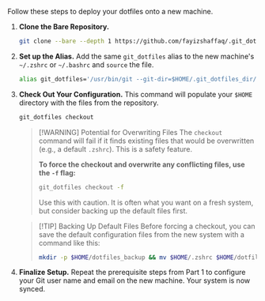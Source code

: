 Follow these steps to deploy your dotfiles onto a new machine.

1.  **Clone the Bare Repository.**
    ```bash
    git clone --bare --depth 1 https://github.com/fayizshaffaq/.git_dotfiles_dir.git $HOME/.git_dotfiles_dir
    ```

2.  **Set up the Alias.** Add the same `git_dotfiles` alias to the new machine's `~/.zshrc` or `~/.bashrc` and `source` the file.
    ```bash
    alias git_dotfiles='/usr/bin/git --git-dir=$HOME/.git_dotfiles_dir/ --work-tree=$HOME'
    ```

3.  **Check Out Your Configuration.** This command will populate your `$HOME` directory with the files from the repository.
    ```bash
    git_dotfiles checkout
    ```
    > [!WARNING] Potential for Overwriting Files
    > The `checkout` command will fail if it finds existing files that would be overwritten (e.g., a default `.zshrc`). This is a safety feature.
    >
    > **To force the checkout and overwrite any conflicting files, use the `-f` flag:**
    > ```bash
    > git_dotfiles checkout -f
    > ```
    > Use this with caution. It is often what you want on a fresh system, but consider backing up the default files first.

    > [!TIP] Backing Up Default Files
    > Before forcing a checkout, you can save the default configuration files from the new system with a command like this:
    > ```bash
    > mkdir -p $HOME/dotfiles_backup && mv $HOME/.zshrc $HOME/dotfiles_backup/
    > ```

4.  **Finalize Setup.** Repeat the prerequisite steps from Part 1 to configure your Git user name and email on the new machine. Your system is now synced.
